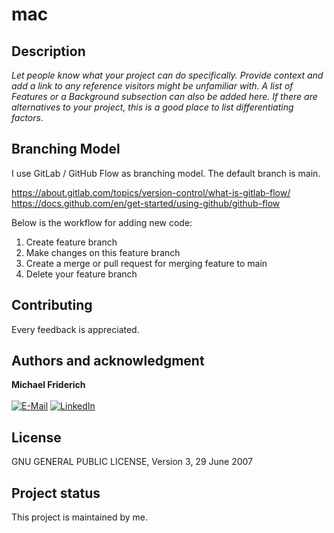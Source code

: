 # mac

## Description
*Let people know what your project can do specifically. Provide context and add a link to any reference visitors might be unfamiliar with. A list of Features or a Background subsection can also be added here. If there are alternatives to your project, this is a good place to list differentiating factors.*

## Branching Model
I use GitLab / GitHub Flow as branching model. The default branch is main. 

https://about.gitlab.com/topics/version-control/what-is-gitlab-flow/
https://docs.github.com/en/get-started/using-github/github-flow

Below is the workflow for adding new code:
1. Create feature branch
2. Make changes on this feature branch
3. Create a merge or pull request for merging feature to main
4. Delete your feature branch

## Contributing
Every feedback is appreciated.

## Authors and acknowledgment
**Michael Friderich**<br>
<br>
[![E-Mail](https://img.shields.io/badge/-Mail-090909?style=for-the-badge&logo=protonmail&logoColor=007BB6)][mail]
[![LinkedIn](https://img.shields.io/badge/-LinkedIn-090909?style=for-the-badge&logo=linkedin&logoColor=007BB6)][linkedin]

[mail]: mailto:gitlab@frideri.ch
[linkedin]: https://www.linkedin.com/in/michael-friderich-b699a4140/?locale=en_US

## License
GNU GENERAL PUBLIC LICENSE, Version 3, 29 June 2007

## Project status
This project is maintained by me.

